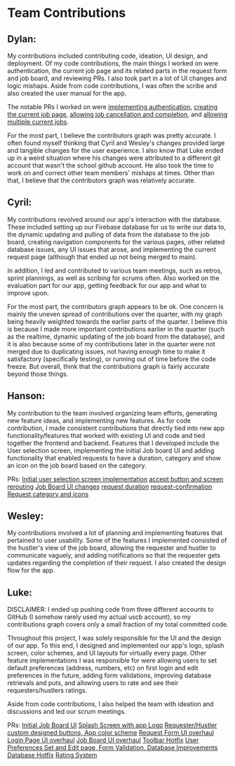# Team Contributions

## Dylan:

My contributions included contributing code, ideation, UI design, and deployment. Of my code contributions, the main things I worked on were authentication, the current job page and its related parts in the request form and job board, and reviewing PRs. I also took part in a lot of UI changes and logic mishaps. Aside from code contributions, I was often the scribe and also created the user manual for the app.

The notable PRs I worked on were [implementing authentication](https://github.com/ucsb-cs184-f23/pj-android-02/pull/14), [creating the current job page](https://github.com/ucsb-cs184-f23/pj-android-02/pull/43), [allowing job cancellation and completion](https://github.com/ucsb-cs184-f23/pj-android-02/pull/55), and [allowing multiple current jobs](https://github.com/ucsb-cs184-f23/pj-android-02/pull/114).

For the most part, I believe the contributors graph was pretty accurate. I often found myself thinking that Cyril and Wesley's changes provided large and tangible changes for the user experience. I also know that Luke ended up in a weird situation where his changes were attributed to a different git account that wasn't the school github account. He also took the time to work on and correct other team members' mishaps at times. Other than that, I believe that the contributors graph was relatively accurate.

## Cyril:

My contributions revolved around our app's interaction with the database. These included setting up our Firebase database for us to write our data to, the 
dynamic updating and pulling of data from the database to the job board, creating navigation components for the various pages, other related database issues, 
any UI issues that arose, and implementing the current request page (although that ended up not being merged to main).

In addition, I led and contributed to various team meetings, such as retros, sprint plannings, as well as scribing for scrums often. Also worked on the evaluation
part for our app, getting feedback for our app and what to improve upon. 

For the most part, the contributors graph appears to be ok. One concern is mainly the uneven spread of contributions over the quarter, 
with my graph being heavily weighted towards the earlier parts of the quarter. I believe this is because I made more important contributions 
earlier in the quarter (such as the realtime, dynamic updating of the job board from the database), and it is also because some of my contributions 
later in the quarter were not merged due to duplicating issues, not having enough time to make it satisfactory (specifically testing), or running out 
of time before the code freeze. But overall, think that the contributions graph is fairly accurate beyond those things.

## Hanson:

My contribution to the team involved organizing team efforts, generating new feature ideas, and implementing new features. 
As for code contribution, I made consistent contributions that directly tied into new app functionality/features that worked with existing UI and code and tied together the frontend and backend. Features that I developed include the User selection screen, implementing the initial Job board UI and adding functionality that enabled requests to have a duration, category and show an icon on the job board based on the category.

PRs: [Initial user selection screen implementation](https://github.com/ucsb-cs184-f23/pj-android-02/pull/18)
[accept button and screen rerouting](https://github.com/ucsb-cs184-f23/pj-android-02/pull/42)
[Job Board UI changes](https://github.com/ucsb-cs184-f23/pj-android-02/pull/60)
[request duration](https://github.com/ucsb-cs184-f23/pj-android-02/pull/97)
[request-confirmation](https://github.com/ucsb-cs184-f23/pj-android-02/pull/104)
[Request category and icons](https://github.com/ucsb-cs184-f23/pj-android-02/pull/115)


## Wesley:

My contributions involved a lot of planning and implementing features that pertained to user usability. Some of the features I implemented consisted of the 
hustler's view of the job board, allowing the requester and hustler to communicate vaguely, and adding notifications so that the requester gets 
updates regarding the completion of their request. I also created the design flow for the app.

## Luke:
DISCLAIMER: I ended up pushing code from three different accounts to GitHub (I somehow rarely used my actual uscb account), 
so my contributions graph covers only a small fraction of my total committed code.

Throughout this project, I was solely responsible for the UI and the design of our app. 
To this end, I designed and implemented our app's logo, splash screen, color schemes, and UI layouts for virtually every page. 
Other feature implementations I was responsible for were allowing users to set default preferences (address, numbers, etc) on first login and edit 
preferences in the future, adding form validations, improving database retrievals and puts, and allowing users to rate and see their requesters/hustlers ratings.

Aside from code contributions, I also helped the team with ideation and discussions and led our scrum meetings.

PRs: 
[Initial Job Board UI](https://github.com/ucsb-cs184-f23/pj-android-02/pull/17)
[Splash Screen with app Logo](https://github.com/ucsb-cs184-f23/pj-android-02/pull/47)
[Requester/Hustler custom designed buttons, App color scheme](https://github.com/ucsb-cs184-f23/pj-android-02/pull/57)
[Request Form UI overhaul](https://github.com/ucsb-cs184-f23/pj-android-02/pull/62)
[Login Page UI overhaul](https://github.com/ucsb-cs184-f23/pj-android-02/pull/64)
[Job Board UI overhaul](https://github.com/ucsb-cs184-f23/pj-android-02/pull/72)
[Toolbar Hotfix](https://github.com/ucsb-cs184-f23/pj-android-02/pull/73)
[User Preferences Set and Edit page, Form Validation, Database Improvements](https://github.com/ucsb-cs184-f23/pj-android-02/pull/91)
[Database Hotfix](https://github.com/ucsb-cs184-f23/pj-android-02/pull/101)
[Rating System](https://github.com/ucsb-cs184-f23/pj-android-02/pull/117)
